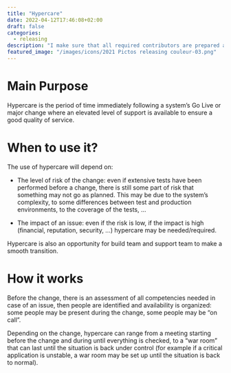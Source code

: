 ```yaml
---
title: "Hypercare"
date: 2022-04-12T17:46:08+02:00
draft: false
categories:
  - releasing
description: "I make sure that all required contributors are prepared and involved during a change on my systems to ensure prompt reaction"
featured_image: "/images/icons/2021 Pictos releasing couleur-03.png"
---
```


# Main Purpose

Hypercare is the period of time immediately following a system’s Go Live or major change where an elevated level of support is available to ensure a good quality of service.

# When to use it?

The use of hypercare will depend on:

- The level of risk of the change: even if extensive tests have been performed before a change, there is still some part of risk that something may not go as planned. This may be due to the system’s complexity, to some differences between test and production environments, to the coverage of the tests, …

- The impact of an issue: even if the risk is low, if the impact is high (financial, reputation, security, …) hypercare may be needed/required.

Hypercare is also an opportunity for build team and support team to make a smooth transition.

# How it works

Before the change, there is an assessment of all competencies needed in case of an issue, then people are identified and availability is organized: some people may be present during the change, some people may be “on call”.

Depending on the change, hypercare can range from a meeting starting before the change and during until everything is checked, to a “war room” that can last until the situation is back under control (for example if a critical application is unstable, a war room may be set up until the situation is back to normal).
